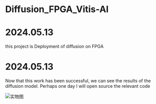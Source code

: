 # Diffusion_FPGA_Vitis-AI
# 2024.05.13
this project is Deployment of diffusion on FPGA

# 2024.05.13
Now that this work has been successful, we can see the results of the diffusion model. Perhaps one day I will open source the relevant code

![实物图](https://github.com/user-attachments/assets/75dbfb69-a9ad-4475-abfc-1ac4e75342c1)
